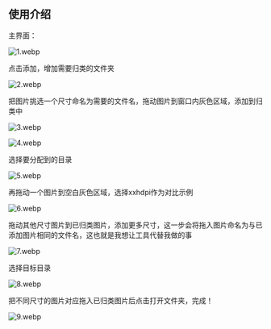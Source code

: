 ## 使用介绍

主界面：

![1.webp](https://raw.githubusercontent.com/long-zhengyi/MyPics/main/ReadMe_ARIC/1.webp)

点击添加，增加需要归类的文件夹

![2.webp](https://raw.githubusercontent.com/long-zhengyi/MyPics/main/ReadMe_ARIC/2.webp)

把图片挑选一个尺寸命名为需要的文件名，拖动图片到窗口内灰色区域，添加到归类中

![3.webp](https://raw.githubusercontent.com/long-zhengyi/MyPics/main/ReadMe_ARIC/3.webp)

![4.webp](https://raw.githubusercontent.com/long-zhengyi/MyPics/main/ReadMe_ARIC/4.webp)

选择要分配到的目录

![5.webp](https://raw.githubusercontent.com/long-zhengyi/MyPics/main/ReadMe_ARIC/5.webp)

再拖动一个图片到空白灰色区域，选择xxhdpi作为对比示例

![6.webp](https://raw.githubusercontent.com/long-zhengyi/MyPics/main/ReadMe_ARIC/6.webp)

拖动其他尺寸图片到已归类图片，添加更多尺寸，这一步会将拖入图片命名为与已添加图片相同的文件名，这也就是我想让工具代替我做的事

![7.webp](https://raw.githubusercontent.com/long-zhengyi/MyPics/main/ReadMe_ARIC/7.webp)

选择目标目录

![8.webp](https://raw.githubusercontent.com/long-zhengyi/MyPics/main/ReadMe_ARIC/8.webp)

把不同尺寸的图片对应拖入已归类图片后点击打开文件夹，完成！

![9.webp](https://raw.githubusercontent.com/long-zhengyi/MyPics/main/ReadMe_ARIC/9.webp)

